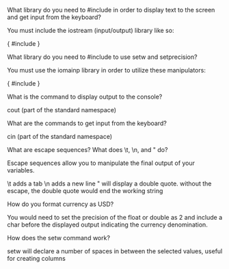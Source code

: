 What library do you need to #include in order to display text to the screen and get input from the keyboard?

You must include the iostream (input/output) library like so:

{ #include <iostream> }

What library do you need to #include to use setw and setprecision?

You must use the iomainp library in order to utilize these manipulators:

{ #include <iomanip> }

What is the command to display output to the console?

cout (part of the standard namespace)

What are the commands to get input from the keyboard?

cin (part of the standard namespace)

What are escape sequences? What does \t, \n, and \" do?

Escape sequences allow you to manipulate the final output of your variables.

\t adds a tab 
\n adds a new line
\" will display a double quote. without the escape, the double quote would end the working string

How do you format currency as USD?

You would need to set the precision of the float or double as 2 and include a char before the displayed output indicating the currency denomination.

How does the setw command work?

setw will declare a number of spaces in between the selected values, useful for creating columns